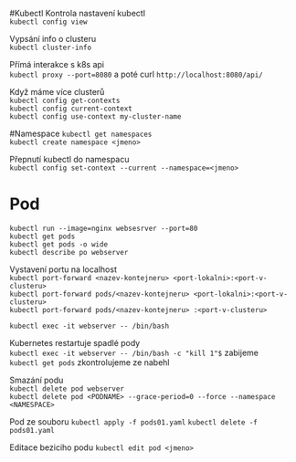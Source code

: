 #Kubectl
Kontrola nastavení kubectl  
`kubectl config view`  

Vypsání info o clusteru  
`kubectl cluster-info` 

Přímá interakce s k8s api    
`kubectl proxy --port=8080` a poté curl `http://localhost:8080/api/`

Když máme více clusterů  
`kubectl config get-contexts`  
`kubectl config current-context`  
`kubectl config use-context my-cluster-name`  

#Namespace
`kubectl get namespaces`  
`kubectl create namespace <jmeno>`

Přepnutí kubectl do namespacu  
`kubectl config set-context --current --namespace=<jmeno>`

# Pod
`kubectl run --image=nginx websesrver --port=80`  
`kubectl get pods`  
`kubectl get pods -o wide`  
`kubectl describe po webserver`    

Vystavení portu na localhost  
`kubectl port-forward <nazev-kontejneru> <port-lokalni>:<port-v-clusteru>`  
`kubectl port-forward pods/<nazev-kontejneru> <port-lokalni>:<port-v-clusteru>`  
`kubectl port-forward pods/<nazev-kontejneru> :<port-v-clusteru>`  

`kubectl exec -it webserver -- /bin/bash`

Kubernetes restartuje spadlé pody  
`kubectl exec -it webserver -- /bin/bash -c "kill 1"$`  zabijeme  
`kubectl get pods`  zkontrolujeme ze nabehl

Smazání podu  
`kubectl delete pod webserver`  
`kubectl delete pod <PODNAME> --grace-period=0 --force --namespace <NAMESPACE>`

Pod ze souboru
`kubectl apply -f pods01.yaml`
`kubectl delete -f pods01.yaml`

Editace beziciho podu
`kubectl edit pod <jmeno>`

